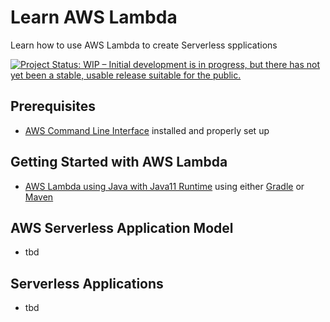 # Learn AWS Lambda
Learn how to use AWS Lambda to create Serverless spplications

[![Project Status: WIP – Initial development is in progress, but there has not yet been a stable, usable release suitable for the public.](https://www.repostatus.org/badges/latest/wip.svg)](https://www.repostatus.org/#wip)

## Prerequisites
- [AWS Command Line Interface](https://aws.amazon.com/cli/) installed and properly set up

## Getting Started with AWS Lambda
- [AWS Lambda using Java with Java11 Runtime](hello-aws-lambda-java11/) using either [Gradle](https://github.com/MihaiBogdanEugen/learn-aws-lambda/tree/master/hello-aws-lambda-java11#gradle) or [Maven](https://github.com/MihaiBogdanEugen/learn-aws-lambda/tree/master/hello-aws-lambda-java11#maven)

## AWS Serverless Application Model
- tbd

## Serverless Applications
- tbd

